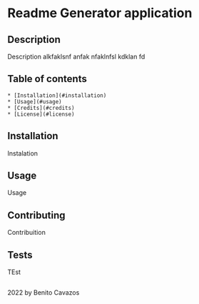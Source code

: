 
  # Readme Generator application
  ## Description
  Description alkfaklsnf anfak nfaklnfsl kdklan fd
  ## Table of contents
    * [Installation](#installation)
    * [Usage](#usage)
    * [Credits](#credits)
    * [License](#license)
  ## Installation
  Instalation
  ## Usage
  Usage
  ## Contributing
  Contribuition
  ## Tests
  TEst
  ##
  2022 by Benito Cavazos


